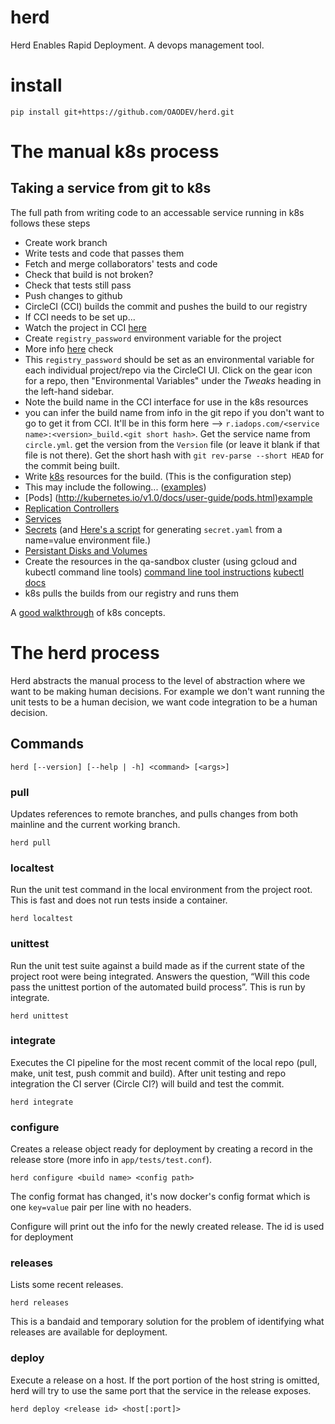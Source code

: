 # herd

Herd Enables Rapid Deployment. A devops management tool.

# install

    pip install git+https://github.com/OAODEV/herd.git

# The manual k8s process

## Taking a service from git to k8s

The full path from writing code to an accessable service running in k8s
follows these steps

* Create work branch
* Write tests and code that passes them
* Fetch and merge collaborators' tests and code
* Check that build is not broken?
* Check that tests still pass
* Push changes to github
* CircleCI (CCI) builds the commit and pushes the build to our registry
* If CCI needs to be set up...
 * Watch the project in CCI [here](https://circleci.com/add-projects)
 * Create `registry_password` environment variable for the project
  * More info [here](https://oao.slack.com/files/jmiller/F064MMSS3/Value_for_CCI_envar_registry_password.txt) check
  * This `registry_password` should be set as an environmental variable for each individual project/repo via the CircleCI UI. Click on the gear icon for a repo, then "Environmental Variables" under the ​*Tweaks*​ heading in the left-hand sidebar. 
* Note the build name in the CCI interface for use in the k8s resources
 * you can infer the build name from info in the git repo if you don't want to go to get it from CCI. It'll be in this form here --> `r.iadops.com/<service name>:<version>_build.<git short hash>`. Get the service name from `circle.yml`. get the version from the `Version` file (or leave it blank if that file is not there). Get the short hash with `git rev-parse --short HEAD` for the commit being built.
* Write [k8s](http://kubernetes.io/v1.0/docs/user-guide/overview.html)
  resources for the build. (This is the configuration step)
 * This may include the following...
   ([examples](https://github.com/OAODEV/k8s-resources))
  * [Pods] (http://kubernetes.io/v1.0/docs/user-guide/pods.html)[example](https://github.com/OAODEV/k8s-resources/blob/master/warehouse/warehouse-etl.yaml)
  * [Replication Controllers](http://kubernetes.io/v1.0/docs/user-guide/replication-controller.html)
  * [Services](http://kubernetes.io/v1.0/docs/user-guide/services.html)
  * [Secrets](http://kubernetes.io/v1.0/docs/user-guide/secrets.html) (and [Here's a script](https://gist.github.com/tym-oao/25f4b3a05532fa6def8e) for generating `secret.yaml` from a name=value environment file.)
  * [Persistant Disks and Volumes](http://kubernetes.io/v1.0/docs/user-guide/volumes.html)
* Create the resources in the qa-sandbox cluster
  (using gcloud and kubectl command line tools)
    [command line tool instructions](https://cloud.google.com/container-engine/docs/before-you-begin?hl=en)
    [kubectl docs](https://cloud.google.com/container-engine/docs/kubectl/)
* k8s pulls the builds from our registry and runs them

A [good walkthrough](https://cloud.google.com/container-engine/docs/tutorials/guestbook) of k8s concepts.

# The herd process

Herd abstracts the manual process to the level of abstraction where we want to
be making human decisions. For example we don't want running the unit tests to
be a human decision, we want code integration to be a human decision.

## Commands

    herd [--version] [--help | -h] <command> [<args>]

### pull

Updates references to remote branches, and pulls changes from both mainline and
the current working branch.

    herd pull

### localtest

Run the unit test command in the local environment from the project root. This
is fast and does not run tests inside a container.

    herd localtest

### unittest

Run the unit test suite against a build made as if the current state of the
project root were being integrated. Answers the question, “Will this code pass
the unittest portion of the automated build process”. This is run by integrate.

    herd unittest

### integrate

Executes the CI pipeline for the most recent commit of the local repo (pull,
make, unit test, push commit and build). After unit testing and repo integration
the CI server (Circle CI?) will build and test the commit.

    herd integrate

### configure

Creates a release object ready for deployment by creating a record in the
release store (more info in `app/tests/test.conf`).

    herd configure <build name> <config path>

The config format has changed, it's now docker's config format which is one
`key=value` pair per line with no headers.

Configure will print out the info for the newly created release. The id is used
for deployment

### releases

Lists some recent releases.

    herd releases

This is a bandaid and temporary solution for the problem of identifying what
releases are available for deployment.

### deploy

Execute a release on a host. If the port portion of the host string is omitted,
herd will try to use the same port that the service in the release exposes.

    herd deploy <release id> <host[:port]>
